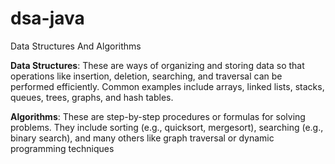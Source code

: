 # dsa-java
Data Structures And Algorithms

**Data Structures**: These are ways of organizing and storing data so that operations like insertion, deletion, searching, and traversal can be performed efficiently. Common examples include arrays, linked lists, stacks, queues, trees, graphs, and hash tables.

**Algorithms**: These are step-by-step procedures or formulas for solving problems. They include sorting (e.g., quicksort, mergesort), searching (e.g., binary search), and many others like graph traversal or dynamic programming techniques
